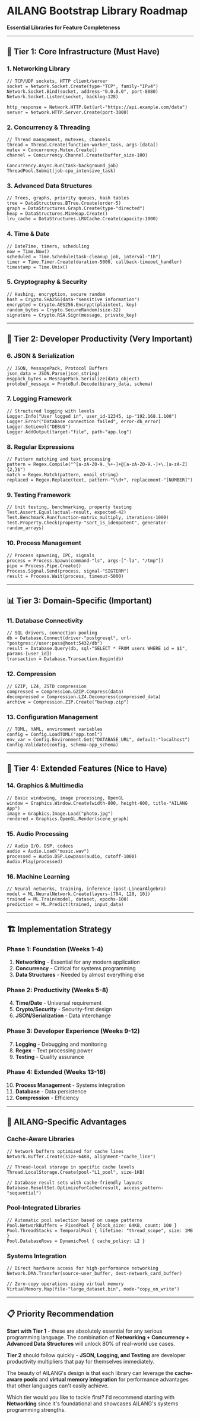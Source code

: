 # AILANG Bootstrap Library Roadmap
**Essential Libraries for Feature Completeness**

---

## 🎯 **Tier 1: Core Infrastructure (Must Have)**

### **1. Networking Library**
```ailang
// TCP/UDP sockets, HTTP client/server
socket = Network.Socket.Create(type-"TCP", family-"IPv4")
Network.Socket.Bind(socket, address-"0.0.0.0", port-8080)
Network.Socket.Listen(socket, backlog-128)

http_response = Network.HTTP.Get(url-"https://api.example.com/data")
server = Network.HTTP.Server.Create(port-3000)
```

### **2. Concurrency & Threading**
```ailang
// Thread management, mutexes, channels
thread = Thread.Create(function-worker_task, args-[data])
mutex = Concurrency.Mutex.Create()
channel = Concurrency.Channel.Create(buffer_size-100)

Concurrency.Async.Run(task-background_job)
ThreadPool.Submit(job-cpu_intensive_task)
```

### **3. Advanced Data Structures**
```ailang
// Trees, graphs, priority queues, hash tables
tree = DataStructures.BTree.Create(order-5)
graph = DataStructures.Graph.Create(type-"directed")
heap = DataStructures.MinHeap.Create()
lru_cache = DataStructures.LRUCache.Create(capacity-1000)
```

### **4. Time & Date**
```ailang
// DateTime, timers, scheduling
now = Time.Now()
scheduled = Time.Schedule(task-cleanup_job, interval-"1h")
timer = Time.Timer.Create(duration-5000, callback-timeout_handler)
timestamp = Time.Unix()
```

### **5. Cryptography & Security**
```ailang
// Hashing, encryption, secure random
hash = Crypto.SHA256(data-"sensitive information")
encrypted = Crypto.AES256.Encrypt(plaintext, key)
random_bytes = Crypto.SecureRandom(size-32)
signature = Crypto.RSA.Sign(message, private_key)
```

---

## 🔧 **Tier 2: Developer Productivity (Very Important)**

### **6. JSON & Serialization**
```ailang
// JSON, MessagePack, Protocol Buffers
json_data = JSON.Parse(json_string)
msgpack_bytes = MessagePack.Serialize(data_object)
protobuf_message = ProtoBuf.Decode(binary_data, schema)
```

### **7. Logging Framework**
```ailang
// Structured logging with levels
Logger.Info("User logged in", user_id-12345, ip-"192.168.1.100")
Logger.Error("Database connection failed", error-db_error)
Logger.SetLevel("DEBUG")
Logger.AddOutput(target-"file", path-"app.log")
```

### **8. Regular Expressions**
```ailang
// Pattern matching and text processing
pattern = Regex.Compile("^[a-zA-Z0-9._%+-]+@[a-zA-Z0-9.-]+\.[a-zA-Z]{2,}$")
match = Regex.Match(pattern, email_string)
replaced = Regex.Replace(text, pattern-"\\d+", replacement-"[NUMBER]")
```

### **9. Testing Framework**
```ailang
// Unit testing, benchmarking, property testing
Test.Assert.Equal(actual-result, expected-42)
Test.Benchmark.Run(function-matrix_multiply, iterations-1000)
Test.Property.Check(property-"sort_is_idempotent", generator-random_arrays)
```

### **10. Process Management**
```ailang
// Process spawning, IPC, signals
process = Process.Spawn(command-"ls", args-["-la", "/tmp"])
pipe = Process.Pipe.Create()
Process.Signal.Send(process, signal-"SIGTERM")
result = Process.Wait(process, timeout-5000)
```

---

## 📊 **Tier 3: Domain-Specific (Important)**

### **11. Database Connectivity**
```ailang
// SQL drivers, connection pooling
db = Database.Connect(driver-"postgresql", url-"postgres://user:pass@host:5432/db")
result = Database.Query(db, sql-"SELECT * FROM users WHERE id = $1", params-[user_id])
transaction = Database.Transaction.Begin(db)
```

### **12. Compression**
```ailang
// GZIP, LZ4, ZSTD compression
compressed = Compression.GZIP.Compress(data)
decompressed = Compression.LZ4.Decompress(compressed_data)
archive = Compression.ZIP.Create("backup.zip")
```

### **13. Configuration Management**
```ailang
// TOML, YAML, environment variables
config = Config.LoadTOML("app.toml")
env_var = Config.Environment.Get("DATABASE_URL", default-"localhost")
Config.Validate(config, schema-app_schema)
```

---

## 🎨 **Tier 4: Extended Features (Nice to Have)**

### **14. Graphics & Multimedia**
```ailang
// Basic windowing, image processing, OpenGL
window = Graphics.Window.Create(width-800, height-600, title-"AILANG App")
image = Graphics.Image.Load("photo.jpg")
rendered = Graphics.OpenGL.Render(scene_graph)
```

### **15. Audio Processing**
```ailang
// Audio I/O, DSP, codecs
audio = Audio.Load("music.wav")
processed = Audio.DSP.Lowpass(audio, cutoff-1000)
Audio.Play(processed)
```

### **16. Machine Learning**
```ailang
// Neural networks, training, inference (post-LinearAlgebra)
model = ML.NeuralNetwork.Create(layers-[784, 128, 10])
trained = ML.Train(model, dataset, epochs-100)
prediction = ML.Predict(trained, input_data)
```

---

## 🏗️ **Implementation Strategy**

### **Phase 1: Foundation (Weeks 1-4)**
1. **Networking** - Essential for any modern application
2. **Concurrency** - Critical for systems programming
3. **Data Structures** - Needed by almost everything else

### **Phase 2: Productivity (Weeks 5-8)**  
4. **Time/Date** - Universal requirement
5. **Crypto/Security** - Security-first design
6. **JSON/Serialization** - Data interchange

### **Phase 3: Developer Experience (Weeks 9-12)**
7. **Logging** - Debugging and monitoring
8. **Regex** - Text processing power
9. **Testing** - Quality assurance

### **Phase 4: Extended (Weeks 13-16)**
10. **Process Management** - Systems integration
11. **Database** - Data persistence
12. **Compression** - Efficiency

---

## 🎯 **AILANG-Specific Advantages**

### **Cache-Aware Libraries**
```ailang
// Network buffers optimized for cache lines
Network.Buffer.Create(size-64KB, alignment-"cache_line")

// Thread-local storage in specific cache levels
Thread.LocalStorage.Create(pool-"L1_pool", size-1KB)

// Database result sets with cache-friendly layouts
Database.ResultSet.OptimizeForCache(result, access_pattern-"sequential")
```

### **Pool-Integrated Libraries**
```ailang
// Automatic pool selection based on usage patterns
Pool.NetworkBuffers = FixedPool { block_size: 64KB, count: 100 }
Pool.ThreadStacks = TemporalPool { lifetime: "thread_scope", size: 1MB }
Pool.DatabaseRows = DynamicPool { cache_policy: L2 }
```

### **Systems Integration**
```ailang
// Direct hardware access for high-performance networking
Network.DMA.Transfer(source-user_buffer, dest-network_card_buffer)

// Zero-copy operations using virtual memory
VirtualMemory.Map(file-"large_dataset.bin", mode-"copy_on_write")
```

---

## 📋 **Priority Recommendation**

**Start with Tier 1** - these are absolutely essential for any serious programming language. The combination of **Networking + Concurrency + Advanced Data Structures** will unlock 80% of real-world use cases.

**Tier 2** should follow quickly - **JSON, Logging, and Testing** are developer productivity multipliers that pay for themselves immediately.

The beauty of AILANG's design is that each library can leverage the **cache-aware pools** and **virtual memory integration** for performance advantages that other languages can't easily achieve.

Which tier would you like to tackle first? I'd recommend starting with **Networking** since it's foundational and showcases AILANG's systems programming strengths.